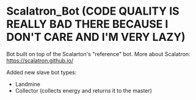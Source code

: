 # Scalatron_Bot (CODE QUALITY IS REALLY BAD THERE BECAUSE I DON'T CARE AND I'M VERY LAZY)
Bot built on top of the Scalarton's "reference" bot. More about Scalatron: https://scalatron.github.io/

Added new slave bot types:
* Landmine
* Collector (collects energy and returns it to the master)
